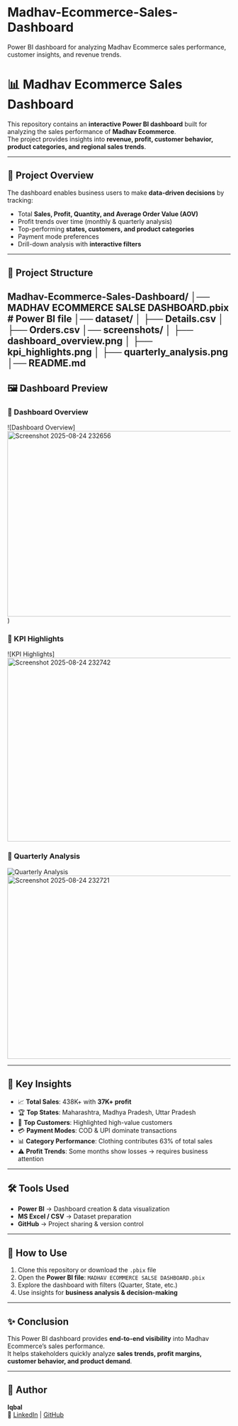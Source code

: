 # Madhav-Ecommerce-Sales-Dashboard
Power BI dashboard for analyzing Madhav Ecommerce sales performance, customer insights, and revenue trends.
# 📊 Madhav Ecommerce Sales Dashboard  

This repository contains an **interactive Power BI dashboard** built for analyzing the sales performance of **Madhav Ecommerce**.  
The project provides insights into **revenue, profit, customer behavior, product categories, and regional sales trends**.  

---

## 🚀 Project Overview  
The dashboard enables business users to make **data-driven decisions** by tracking:  
- Total **Sales, Profit, Quantity, and Average Order Value (AOV)**  
- Profit trends over time (monthly & quarterly analysis)  
- Top-performing **states, customers, and product categories**  
- Payment mode preferences  
- Drill-down analysis with **interactive filters**  

---

## 📂 Project Structure  
Madhav-Ecommerce-Sales-Dashboard/
│── MADHAV ECOMMERCE SALSE DASHBOARD.pbix # Power BI file
│── dataset/
│ ├── Details.csv
│ ├── Orders.csv
│── screenshots/
│ ├── dashboard_overview.png
│ ├── kpi_highlights.png
│ ├── quarterly_analysis.png
│── README.md
---

## 🖼️ Dashboard Preview  

### 🔹 Dashboard Overview  
![Dashboard Overview]<img width="739" height="419" alt="Screenshot 2025-08-24 232656" src="https://github.com/user-attachments/assets/fdc199ba-073c-4541-844d-bfb004b52105" />
)

### 🔹 KPI Highlights  
![KPI Highlights]<img width="740" height="415" alt="Screenshot 2025-08-24 232742" src="https://github.com/user-attachments/assets/ce2b34f6-904d-4938-844a-8d12be2d0039" />

### 🔹 Quarterly Analysis  
![Quarterly Analysis](./screenshots/quarterly_analysis.png)<img width="741" height="414" alt="Screenshot 2025-08-24 232721" src="https://github.com/user-attachments/assets/ac56558a-b8b1-4761-acc2-9507531d2b78" />


---

## 🔑 Key Insights  

- 📈 **Total Sales**: 438K+ with **37K+ profit**  
- 🏆 **Top States**: Maharashtra, Madhya Pradesh, Uttar Pradesh  
- 👥 **Top Customers**: Highlighted high-value customers  
- 💳 **Payment Modes**: COD & UPI dominate transactions  
- 📊 **Category Performance**: Clothing contributes 63% of total sales  
- ⚠️ **Profit Trends**: Some months show losses → requires business attention  

---

## 🛠️ Tools Used  
- **Power BI** → Dashboard creation & data visualization  
- **MS Excel / CSV** → Dataset preparation  
- **GitHub** → Project sharing & version control  

---

## 📌 How to Use  

1. Clone this repository or download the `.pbix` file  
2. Open the **Power BI file**: `MADHAV ECOMMERCE SALSE DASHBOARD.pbix`  
3. Explore the dashboard with filters (Quarter, State, etc.)  
4. Use insights for **business analysis & decision-making**  

---

## ✨ Conclusion  
This Power BI dashboard provides **end-to-end visibility** into Madhav Ecommerce’s sales performance.  
It helps stakeholders quickly analyze **sales trends, profit margins, customer behavior, and product demand**.  

---

## 🙌 Author  
**Iqbal**  
🔗 [LinkedIn](https://www.linkedin.com) | [GitHub](https://github.com/Iqbal78692)  


